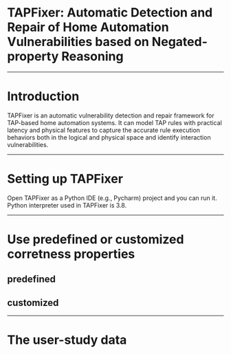 # TAPFixer: Automatic Detection and Repair of Home Automation Vulnerabilities based on Negated-property Reasoning
-------------

# Introduction
TAPFixer is an automatic vulnerability detection and repair framework for TAP-based home automation systems. It can model TAP rules with practical latency and physical features to capture the accurate rule execution behaviors both in the logical and physical space and identify interaction vulnerabilities.

---------------------------------------

# Setting up TAPFixer
Open TAPFixer as a Python IDE (e.g., Pycharm) project and you can run it.
Python interpreter used in TAPFixer is 3.8.

---------------------------------------
# Use predefined or customized corretness properties
## predefined


## customized

--------------

# The user-study data
